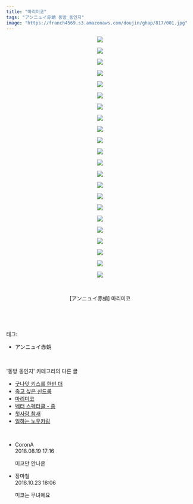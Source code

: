 ```yaml
---
title: "마리미코"
tags: "アンニュイ赤蛸 동방_동인지"
image: "https://franch4569.s3.amazonaws.com/doujin/ghap/817/001.jpg"
---
```

<div class="article">
<p style="text-align: center; clear: none; float: none;"><img src="{{ site.imgserver2 }}/ghap/817/001.jpg"/></p>
<p style="text-align: center; clear: none; float: none;"><img src="{{ site.imgserver2 }}/ghap/817/002.jpg"/></p>
<p style="text-align: center; clear: none; float: none;"><img src="{{ site.imgserver2 }}/ghap/817/003.jpg"/></p>
<p style="text-align: center; clear: none; float: none;"><img src="{{ site.imgserver2 }}/ghap/817/004.jpg"/></p>
<p style="text-align: center; clear: none; float: none;"><img src="{{ site.imgserver2 }}/ghap/817/005.jpg"/></p>
<p style="text-align: center; clear: none; float: none;"><img src="{{ site.imgserver2 }}/ghap/817/006.jpg"/></p>
<p style="text-align: center; clear: none; float: none;"><img src="{{ site.imgserver2 }}/ghap/817/007.jpg"/></p>
<p style="text-align: center; clear: none; float: none;"><img src="{{ site.imgserver2 }}/ghap/817/008.jpg"/></p>
<p style="text-align: center; clear: none; float: none;"><img src="{{ site.imgserver2 }}/ghap/817/009.jpg"/></p>
<p style="text-align: center; clear: none; float: none;"><img src="{{ site.imgserver2 }}/ghap/817/010.jpg"/></p>
<p style="text-align: center; clear: none; float: none;"><img src="{{ site.imgserver2 }}/ghap/817/011.jpg"/></p>
<p style="text-align: center; clear: none; float: none;"><img src="{{ site.imgserver2 }}/ghap/817/012.jpg"/></p>
<p style="text-align: center; clear: none; float: none;"><img src="{{ site.imgserver2 }}/ghap/817/013.jpg"/></p>
<p style="text-align: center; clear: none; float: none;"><img src="{{ site.imgserver2 }}/ghap/817/014.jpg"/></p>
<p style="text-align: center; clear: none; float: none;"><img src="{{ site.imgserver2 }}/ghap/817/015.jpg"/></p>
<p style="text-align: center; clear: none; float: none;"><img src="{{ site.imgserver2 }}/ghap/817/016.jpg"/></p>
<p style="text-align: center; clear: none; float: none;"><img src="{{ site.imgserver2 }}/ghap/817/017.jpg"/></p>
<p style="text-align: center; clear: none; float: none;"><img src="{{ site.imgserver2 }}/ghap/817/018.jpg"/></p>
<p style="text-align: center; clear: none; float: none;"><img src="{{ site.imgserver2 }}/ghap/817/019.jpg"/></p>
<p style="text-align: center; clear: none; float: none;"><img src="{{ site.imgserver2 }}/ghap/817/020.jpg"/></p>
<p style="text-align: center; clear: none; float: none;"><img src="{{ site.imgserver2 }}/ghap/817/021.jpg"/></p>
<p style="text-align: center; clear: none; float: none;"><img src="{{ site.imgserver2 }}/ghap/817/022.jpg"/></p>
<p style="text-align: center; clear: none; float: none;"><br/></p>
<p style="text-align: center; clear: none; float: none;">[アンニュイ赤蛸] 마리미코</p>
<p><br/></p>
</div><br/>
<div class="tagTrail">
<p>태그: </p>
<ul>
<li>アンニュイ赤蛸</li>
</ul>
</div><br/>
<div class="another">
<p>'동방 동인지' 카테고리의 다른 글</p>
<ul>
<li><a href="/ghap_819">굿나잇 키스를 한번 더</a></li>
<li><a href="/ghap_818">죽고 싶은 신드롬</a></li>
<li><a href="/ghap_817">마리미코</a></li>
<li><a href="/ghap_816">벡터 스펙터클 - 중</a></li>
<li><a href="/ghap_815">첫사랑 참새</a></li>
<li><a href="/ghap_813">일하는 노우카링</a></li>
</ul>
</div><br/>
<div class="cb_module cb_fluid">
<div class="cb_wrt cb_profile">
<div class="comment">
<ul>
<li class="cb_thumb_off" id="comment15312115">
<div class="cb_comment_area">
<div class="cb_info_area">
<div class="cb_section">
<span class="cb_nick_name">CoronA</span>
</div>
<div class="cb_section">
<span class="cb_date">2018.08.19 17:16 </span>
</div>
</div>
<div class="cb_dsc_comment">
<p class="cb_dsc">
											미코만 안나온
										</p>
</div>
</div></li>
<li class="cb_thumb_off" id="comment15360815">
<div class="cb_comment_area">
<div class="cb_info_area">
<div class="cb_section">
<span class="cb_nick_name">장마철</span>
</div>
<div class="cb_section">
<span class="cb_date">2018.10.23 18:06 </span>
</div>
</div>
<div class="cb_dsc_comment">
<p class="cb_dsc">
											미코는 무녀에요
										</p>
</div>
</div></li>
</ul>
</div>
</div><!-- commentList close -->
</div><br/>
